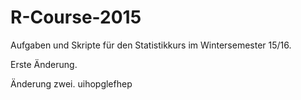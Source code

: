 # R-Course-2015
Aufgaben und Skripte für den Statistikkurs im Wintersemester 15/16.

Erste Änderung.

Änderung zwei. uihopglefhep